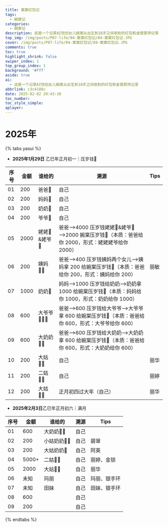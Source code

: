 ```yaml
---
title: 棠棠红包记
tags:
  - 婉棠记
categories:
  - 婉棠记
description: 这是一个记录AI悦创女儿婉棠从出生到18岁之间收到的红包和金银首饰记录
top_img: /img/posts/P07-life/04-棠棠红包记/04-棠棠红包记.JPG
cover: /img/posts/P07-life/04-棠棠红包记/04-棠棠红包记.JPG
comments: true
toc: true
highlight_shrink: false
swiper_index: 1
top_group_index: 1
background: '#fff'
aside: true
ai:
  - 这是一个记录AI悦创女儿婉棠从出生到18岁之间收到的红包和金银首饰记录
abbrlink: c3c4188c
date: 2025-02-02 20:43:10
toc_number:
toc_style_simple:
aplayer:
---
```


# 2025年

{% tabs yasui %}

<!-- tab 1. 压岁钱 -->

- **2025年1月29日** 乙巳年正月初一｜压岁钱🧧

| 序号 | 金额 | 谁给的      | 溯源                                                         | Tips |
| ---- | ---- | ----------- | ------------------------------------------------------------ | ---- |
| 01   | 200  | 爸爸👨       | 自己                                                         |      |
| 02   | 200  | 妈妈👩       | 自己                                                         |      |
| 03   | 200  | 奶奶👵       | 自己                                                         |      |
| 04   | 200  | 爷爷👴       | 自己                                                         |      |
| 05   | 2000 | 姥姥👵&姥爷👴 | 爸爸——>4000 压岁钱姥姥👵&姥爷👴——>2000 婉棠压岁钱🧧（本质：爸爸给你 2000，形式：姥姥姥爷给你 2000） |      |
| 06   | 200  | 姨妈🤵‍♀️      | 爸爸——>400 压岁钱姨妈两个女儿——>姨妈拿 200 给婉棠压岁钱🧧（本质：爸爸给你 200，形式：姨妈给你 200） | 丽敏 |
| 07   | 1000 | 奶奶👵       | 妈妈——>1000 压岁钱给奶奶——>奶奶拿 1000 给婉棠压岁钱🧧（本质：妈妈给你 1000，形式：奶奶给你 1000） |      |
| 08   | 600  | 大爷爷👨🏼‍🦳   | 爸爸——>600 压岁钱给大爷爷——>大爷爷拿 600 给婉棠压岁钱🧧（本质：爸爸给你 600，形式：大爷爷给你 600） |      |
| 09   | 600  | 大奶奶👵🏼    | 爸爸——>600 压岁钱给大奶奶——>大奶奶拿 600 给婉棠压岁钱🧧（本质：爸爸给你 600，形式：大奶奶给你 600） |      |
| 10   | 200  | 大姑👩🏼      | 自己                                                         | 丽华 |
| 11   | 200  | 二姑👩‍🦰      | 自己                                                         | 丽婷 |
| 12   | 200  | 大姑👩🏼      | 正月初四过大年（自己）                                       | 丽华 |

<!-- endtab -->

<!-- tab 2. 满月 -->

- **2025年2月3日**乙巳年正月初六｜满月

| 序号 | 金额  | 谁给的     | 溯源 | Tips         |
| ---- | ----- | ---------- | ---- | ------------ |
| 01   | 600   | 大奶奶👵🏼   | 自己 |              |
| 02   | 200   | 小姑奶奶👱‍♀️ | 自己 | 碧翠         |
| 03   | 200   | 大姑奶奶👱  | 自己 | 阿英         |
| 04   | 5000+ | 二姑👩‍🦰     | 自己 | 丽婷、金锁   |
| 05   | 2000  | 大姑👩🏼     | 自己 | 丽华         |
| 06   | 未知  | 玛丽       | 自己 | 玛丽、银手环 |
| 07   | 未知  | 田妹       | 自己 | 田妹、银手环 |
| 08   | 600   |            | 自己 |              |
| 09   | 200   |            | 自己 |              |

<!-- endtab -->


{% endtabs %}